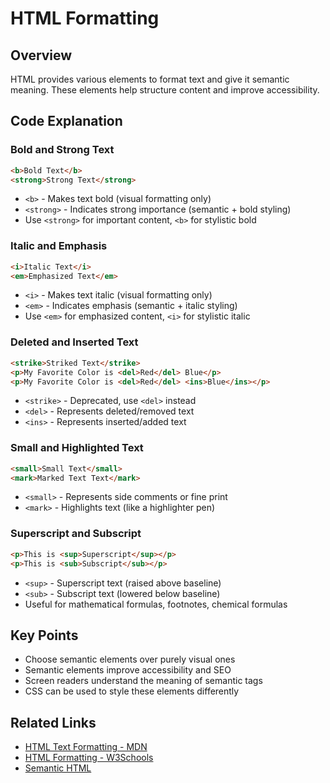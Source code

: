 # HTML Formatting

## Overview
HTML provides various elements to format text and give it semantic meaning. These elements help structure content and improve accessibility.

## Code Explanation

### Bold and Strong Text
```html
<b>Bold Text</b>
<strong>Strong Text</strong>
```
- `<b>` - Makes text bold (visual formatting only)
- `<strong>` - Indicates strong importance (semantic + bold styling)
- Use `<strong>` for important content, `<b>` for stylistic bold

### Italic and Emphasis
```html
<i>Italic Text</i>
<em>Emphasized Text</em>
```
- `<i>` - Makes text italic (visual formatting only)
- `<em>` - Indicates emphasis (semantic + italic styling)
- Use `<em>` for emphasized content, `<i>` for stylistic italic

### Deleted and Inserted Text
```html
<strike>Striked Text</strike>
<p>My Favorite Color is <del>Red</del> Blue</p>
<p>My Favorite Color is <del>Red</del> <ins>Blue</ins></p>
```
- `<strike>` - Deprecated, use `<del>` instead
- `<del>` - Represents deleted/removed text
- `<ins>` - Represents inserted/added text

### Small and Highlighted Text
```html
<small>Small Text</small>
<mark>Marked Text Text</mark>
```
- `<small>` - Represents side comments or fine print
- `<mark>` - Highlights text (like a highlighter pen)

### Superscript and Subscript
```html
<p>This is <sup>Superscript</sup></p>
<p>This is <sub>Subscript</sub></p>
```
- `<sup>` - Superscript text (raised above baseline)
- `<sub>` - Subscript text (lowered below baseline)
- Useful for mathematical formulas, footnotes, chemical formulas

## Key Points
- Choose semantic elements over purely visual ones
- Semantic elements improve accessibility and SEO
- Screen readers understand the meaning of semantic tags
- CSS can be used to style these elements differently

## Related Links
- [HTML Text Formatting - MDN](https://developer.mozilla.org/en-US/docs/Web/HTML/Element#inline_text_semantics)
- [HTML Formatting - W3Schools](https://www.w3schools.com/html/html_formatting.asp)
- [Semantic HTML](https://developer.mozilla.org/en-US/docs/Glossary/Semantics#semantic_elements)